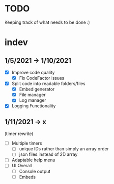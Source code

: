 # TODO

Keeping track of what needs to be done :)

# indev

## 1/5/2021 -> 1/10/2021

- [x] Improve code quality
    - [x] Fix CodeFactor issues
- [x] Split code into readable folders/files
    - [x] Embed generator
    - [x] File manager
    - [x] Log manager
- [x] Logging Functionality

## 1/11/2021 -> x 
(timer rewrite)
- [ ] Multiple timers
    - [ ] unique IDs rather than simply an array order
    - [ ] json files instead of 2D array
- [ ] Adaptable help menu
- [ ] UI Overall
    - [ ] Console output
    - [ ] Embeds
